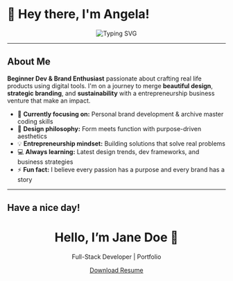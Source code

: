 # 🌟  Hey there, I'm Angela! 

<div align="center">
  <img src="https://readme-typing-svg.herokuapp.com?font=Fira+Code&size=22&duration=3000&pause=1000&color=6366F1&center=true&vCenter=true&multiline=true&width=600&height=100&lines=Web+Designer+%7C+Brand+Strategist;Entrepreneur+%7C+Developer;Building+Digital+Experiences+%26+Brands" alt="Typing SVG" />
</div>

---

## About Me

**Beginner Dev & Brand Enthusiast** passionate about crafting real life products using digital tools. I'm on a journey to merge **beautiful design**, **strategic branding**, and **sustainability** with a entrepreneurship business venture that make an impact.

- 🎯 **Currently focusing on:** Personal brand development & archive master coding skills
- 🎨 **Design philosophy:** Form meets function with purpose-driven aesthetics
- 💡 **Entrepreneurship mindset:** Building solutions that solve real problems
- 💻 **Always learning:** Latest design trends, dev frameworks, and business strategies
- ⚡ **Fun fact:** I believe every passion has a purpose and every brand has a story

---

## Have a nice day!


<!DOCTYPE html>
<html lang="en">
<head>
  <meta charset="UTF-8">
  <title>My Portfolio</title>
  <link rel="stylesheet" href="style.css">
</head>
<body>
  <header>
    <h1>Hello, I’m Jane Doe 👋</h1>
    <p>Full-Stack Developer | Portfolio</p>
    <a href="resume.pdf" class="button">Download Resume</a>
  </header>
</body>
</html>
